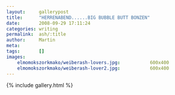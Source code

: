 ```yaml
---
layout:     gallerypost
title:      "HERRENABEND......BIG BUBBLE BUTT BONZEN"
date:       2008-09-29 17:11:24
categories: writing
permalink:  ash/:title
author:     Martin
meta:
tags:       []
images:
    elmomokszorkmako/weiberash-lovers.jpg:           600x400
    elmomokszorkmako/weiberash-lover2.jpg:           600x400
---
```


{% include gallery.html %}
